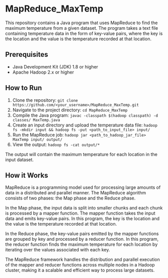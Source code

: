 <!DOCTYPE html>
<html>
  <head>
  </head>
  <body>
    <h1>MapReduce_MaxTemp</h1>
    <p>This repository contains a Java program that uses MapReduce to find the maximum temperature from a given dataset. The program takes a text file containing temperature data in the form of key-value pairs, where the key is the location and the value is the temperature recorded at that location.</p>
    <h2>Prerequisites</h2>
    <ul>
      <li>Java Development Kit (JDK) 1.8 or higher</li>
      <li>Apache Hadoop 2.x or higher</li>
    </ul>
    <h2>How to Run</h2>
    <ol>
      <li>Clone the repository: <code>git clone https://github.com/&lt;your_username&gt;/MapReduce_MaxTemp.git</code></li>
      <li>Navigate to the project directory: <code>cd MapReduce_MaxTemp</code></li>
      <li>Compile the Java program: <code>javac -classpath $(hadoop classpath) -d classes/ MaxTemp.java</code></li>
      <li>Create an input directory and upload the temperature data file: <code>hadoop fs -mkdir input &amp;&amp; hadoop fs -put &lt;path_to_input_file&gt; input/</code></li>
      <li>Run the MapReduce job: <code>hadoop jar &lt;path_to_hadoop_jar_file&gt; MaxTemp input/ output/</code></li>
      <li>View the output: <code>hadoop fs -cat output/*</code></li>
    </ol>
    <p>The output will contain the maximum temperature for each location in the input dataset.</p>
    <h2>How it Works</h2>
    <p>MapReduce is a programming model used for processing large amounts of data in a distributed and parallel manner. The MapReduce algorithm consists of two phases: the Map phase and the Reduce phase.</p>
    <p>In the Map phase, the input data is split into smaller chunks and each chunk is processed by a mapper function. The mapper function takes the input data and emits key-value pairs. In this program, the key is the location and the value is the temperature recorded at that location.</p>
    <p>In the Reduce phase, the key-value pairs emitted by the mapper functions are grouped by key and processed by a reducer function. In this program, the reducer function finds the maximum temperature for each location by iterating over the values associated with each key.</p>
    <p>The MapReduce framework handles the distribution and parallel execution of the mapper and reducer functions across multiple nodes in a Hadoop cluster, making it a scalable and efficient way to process large datasets.</p>
  </body>
</html>
